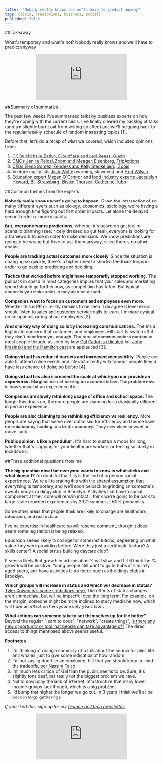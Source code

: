 ```yaml
---
title:  "Nobody really knows and we'll have to predict anyway"  
tags: [covid, predictions, business, social]
published: false
---
```


##Takeaway

What's temporary and what's not? Nobody really knows and we'll have to predict anyway

<style>
      .iframe-container {
        overflow: hidden;        
        padding-top: 50%; <!-- Calculated from the aspect ration of the content (in case of 16:9 it is 9/16= 0.5625) -->
        position: relative;
      }
      .iframe-container iframe { 
         border: 0;
         height: 100%; <!-- Finally, width and height are set to 100% so the iframe takes up 100% of the containers space. -->
         left: 0;
         position: absolute;
         top: 0;
         width: 100%;
         display: block;
         margin: 0 auto; <!-- center image -->
      }
      <!-- 4x3 Aspect Ratio -->
      .iframe-container-4x3 {
        padding-top: 75%;
      }
</style> 

<div class="iframe-container-4x3">
  <p align="center"><iframe src="https://avoidboringpeople.substack.com/embed" frameborder="0" scrolling="no"> </iframe></p>
</div>

##Summary of summaries

The past few weeks I've summarised talks by business experts on how they're coping with the current crisis. I've finally cleared my backlog of talks (and am slightly burnt out from writing so often) and we'll be going back to the regular weekly schedule of random interesting topics \[1\]. 

Before that, let's do a recap of what we covered, which included opinions from:

1. [COOs Michelle Zatlyn, Cloudflare and Lexi Reese, Gusto](https://avoidboringpeople.substack.com/p/how-to-get-back-to-better "COO")
2. [CMOs Janine Pelosi, Zoom and Meagen Eisenberg, TripActions](https://avoidboringpeople.substack.com/p/the-marketers-arent-marketing-right "CMO")
3. [CFOs Elena Gomez, Zendesk and Kelly Steckelberg, Zoom](https://avoidboringpeople.substack.com/p/the-salespeople-are-still-selling "CFO")
4. Venture capitalists [Josh Wolfe](https://avoidboringpeople.substack.com/p/authentic-contrarians-vs-consensus "Josh") (warning, 5k words) and [Fred Wilson](https://avoidboringpeople.substack.com/p/what-will-stick-and-what-will-not "Fred")
5. [Education expert Megan O'Connor](https://avoidboringpeople.substack.com/p/how-online-credentialing-will-be "Megan") and [food industry experts Jacquelyn Howard, Bill Strassburg, Øisten Thorsen, Catherine Tubb](https://avoidboringpeople.substack.com/p/food-as-a-service "food")

##Common themes from the experts

**Nobody really knows what's going to happen.** Given the intersection of so many different layers such as biology, economics, sociology, we're having a hard enough time figuring out first order impacts. Let alone the delayed second order or more impacts.

**But, everyone wants predictions.** Whether it's based on gut feel or scenario planning (see: nicely dressed up gut feel), everyone is looking for a framework to use in order to make decisions. We know predictions are going to be wrong but have to use them anyway, since there's no other choice.

**People are tracking actual outcomes more closely.** Since the situation is changing so quickly, there's a higher need to shorten feedback loops in order to go back to predicting and deciding.

**Tactics that worked before might have temporarily stopped working.** The pullback in spend in most categories implies that your sales and marketing spend should go further now, as competition has fallen. But typical channels you make sales in may also be closed.

**Companies want to focus on customers and employees even more.** Whether this is PR or reality remains to be seen. I do agree C level execs should listen to sales and customer service calls to learn. I'm more cynical on companies caring about employees \[2\].

**And one key way of doing so is by increasing communications.** There's a legitimate concern that customers and employees will start to switch off if they don't hear from you enough. The tone of communications matters to most people though, as seen by how [Gal Gadot is ridiculed](https://www.youtube.com/watch?v=4sFLqGfSnVQ "Gal") but [John krasinski and the Hamilton cast](https://youtu.be/oilZ1hNZPRM?t=682 "Gal") are applauded \[3\]. 

**Going virtual has reduced barriers and increased accessibility.** People are able to attend online events and interact directly with famous people they'd have less chance of doing so before \[4\].

**Going virtual has also increased the scale at which you can provide an experience.** Marginal cost of serving an attendee is low. The problem now is how special of an experience it is.

**Companies are slowly rethinking usage of office and school space.** The longer this drags on, the more people are planning for a drastically different in person experience.

**People are also claiming to be rethinking efficiency vs resiliency.** More people are saying that we've over optimised for efficiency and hence have no redundancy, leading to a brittle economy. They now claim to want to move back.

**Public opinion is like a pendulum.** It's hard to sustain a mood for long, whether that's clapping for your healthcare workers or feeling solidarity in lockdowns. 

##Three additional questions from me

**The big question now that everyone wants to know is what sticks and what doesn't?** I'm doubtful that this is the end of in person social experiences. We're all tolerating this with the shared assumption that everything is temporary, and we'll soon be back to grinding on someone's sweaty body in a dingy club in Brooklyn. Activities that have a social component at their core will remain intact. I think we're going to be back to large scale crowded experiences by 2021 summer at 60% probability.

Some other areas that people think are likely to change are healthcare, education, and real estate. 

I've no expertise in healthcare so will reserve comment, though it does seem some legislation is being relaxed. 

Education seems likely to change for some institutions, depending on what value they were providing before. Were they just a certificate factory? A skills center? A social status building daycare club?

It seems likely that growth in urbanisation % will slow, and I still think the % growth will be positive. Young people still want to go to hubs of similarly aged peers, and have activities to do there, such as the dingy clubs in Brooklyn.

**Which groups will increase in status and which will decrease in status?** [ Tyler Cowen has some predictions here.](https://marginalrevolution.com/marginalrevolution/2020/03/who-and-what-will-rise-and-fall-in-status.html "tyler") The effects of status changes aren't immediate, but will be impactful over the long term. For example, on the margin, someone might be more inclined to study medicine now, which will have an effect on the system only years later.

**What actions can someone take to set themselves up for the better?** Beyond the regular "learn to code", "network", "create things", [is there any new opportunity or tool that people can take advantage of?](https://marginalrevolution.com/marginalrevolution/2020/05/covid-career-advice-for-young-workers.html "Advice") The direct access to things mentioned above seems useful.

**Footnotes**

1. I'm thinking of doing a summary of a talk about the search for alien life and whales, just to give some indication of how random
2. I'm not saying don't be an employee, but that you should keep in mind the tradeoffs, [per Nassim Taleb](https://avoidboringpeople.substack.com/p/why-were-freelance-monks-banned-by "Taleb")
3. I'm much less critical of Gal than the public seems to be. Sure, it's slightly tone deaf, but really not the biggest problem we have.
4. Not to downplay the lack of internet infrastructure that many lower income groups lack though, which is a big problem.
5. I’d bump that higher the longer we go out. In 3 years I think we’ll all be back in large gatherings

*If you liked this, sign up for my [finance and tech newsletter:](https://avoidboringpeople.substack.com/ "ABP")*

<div class="iframe-container-4x3">
  <p align="center"><iframe src="https://avoidboringpeople.substack.com/embed" frameborder="0" scrolling="no"> </iframe></p>
</div>
